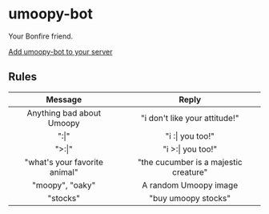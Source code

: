 # umoopy-bot

Your Bonfire friend.

[Add umoopy-bot to your server](https://discord.com/api/oauth2/authorize?client_id=852520198748635168&permissions=116736&scope=bot)

## Rules

| Message                                  | Reply                                 |
|:----------------------------------------:|:-------------------------------------:|
| Anything bad about Umoopy                | "i don't like your attitude!"         |
| ":\|"                                    | "i :\| you too!"                      |
| ">:\|"                                   | "i >:\| you too!"                     |
| "what's your favorite animal"            | "the cucumber is a majestic creature" |
| "moopy", "oaky"                          | A random Umoopy image                 |
| "stocks"                                 | "buy umoopy stocks"                   |
